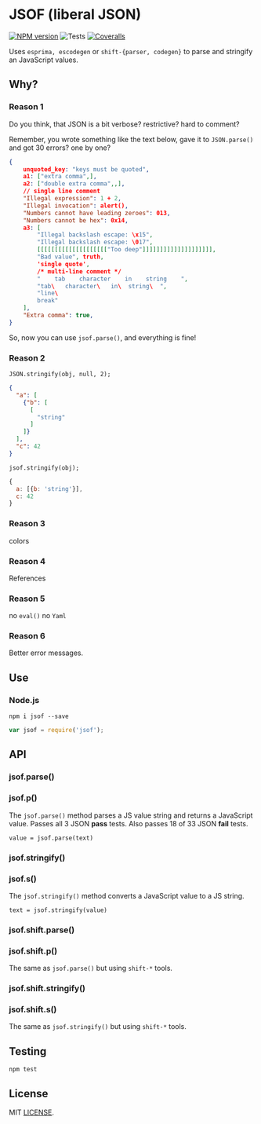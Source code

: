 # JSOF (liberal JSON)
[![NPM version](https://img.shields.io/npm/v/jsof.svg)](https://www.npmjs.org/package/jsof)
![Tests](https://github.com/drom/jsof/workflows/Tests/badge.svg)
[![Coveralls](https://coveralls.io/repos/github/drom/jsof/badge.svg?branch=master)](https://coveralls.io/github/drom/jsof?branch=master)

Uses `esprima, escodegen` or `shift-{parser, codegen}` to parse and stringify an JavaScript values.

## Why?
### Reason 1
Do you think, that JSON is a bit verbose? restrictive? hard to comment?

Remember, you wrote something like the text below,  gave it to `JSON.parse()` and got 30 errors? one by one?

```json
{
    unquoted_key: "keys must be quoted",
    a1: ["extra comma",],
    a2: ["double extra comma",,],
    // single line comment
    "Illegal expression": 1 + 2,
    "Illegal invocation": alert(),
    "Numbers cannot have leading zeroes": 013,
    "Numbers cannot be hex": 0x14,
    a3: [
        "Illegal backslash escape: \x15",
        "Illegal backslash escape: \017",
        [[[[[[[[[[[[[[[[[[[["Too deep"]]]]]]]]]]]]]]]]]]]],
        "Bad value", truth,
        'single quote',
        /* multi-line comment */
        "    tab    character    in    string    ",
        "tab\   character\   in\  string\  ",
        "line\
        break"
    ],
    "Extra comma": true,
}
```

So, now you can use `jsof.parse()`, and everything is fine!

### Reason 2
`JSON.stringify(obj, null, 2);`

```json
{
  "a": [
    {"b": [
      [
        "string"
      ]
    ]}
  ],
  "c": 42
}
```

`jsof.stringify(obj);`

```js
{
  a: [{b: 'string'}],
  c: 42
}
```

### Reason 3
colors

### Reason 4
References

### Reason 5
no `eval()` no `Yaml`

### Reason 6
Better error messages.

## Use
### Node.js

```
npm i jsof --save
```

```js
var jsof = require('jsof');
```

## API
### jsof.parse()
### jsof.p()
The `jsof.parse()` method parses a JS value string and returns a JavaScript value. Passes all 3 JSON **pass** tests. Also passes 18 of 33 JSON **fail** tests.

`value = jsof.parse(text)`

### jsof.stringify()
### jsof.s()
The `jsof.stringify()` method converts a JavaScript value to a JS string.

`text = jsof.stringify(value)`

### jsof.shift.parse()
### jsof.shift.p()
The same as `jsof.parse()` but using `shift-*` tools.

### jsof.shift.stringify()
### jsof.shift.s()
The same as `jsof.stringify()` but using `shift-*` tools.

## Testing
`npm test`

## License
MIT [LICENSE](https://github.com/drom/jsof/blob/master/LICENSE).
